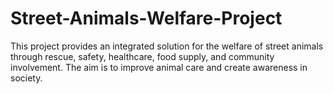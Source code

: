 # Street-Animals-Welfare-Project
This project provides an integrated solution for the welfare of street animals through rescue, safety, healthcare, food supply, and community involvement. The aim is to improve animal care and create awareness in society.
